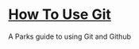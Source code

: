 # [How To Use Git](https://github.com/NYCParks-data/How_To_Use_Git/wiki)
A Parks guide to using Git and Github
